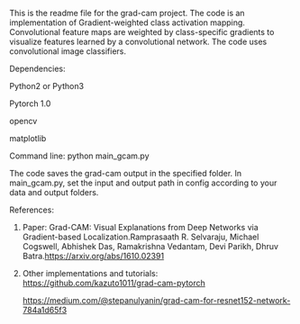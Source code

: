 This  is the readme file for the grad-cam project. 
The code is an implementation of Gradient-weighted class activation mapping. Convolutional feature maps are weighted by class-specific gradients to visualize features learned by a convolutional network.  The code uses convolutional image classifiers.

Dependencies: 

   Python2 or Python3

   Pytorch 1.0

   opencv

   matplotlib
   
Command line: python main_gcam.py

The code saves the grad-cam output in the specified folder. 
In main_gcam.py, set the input and output path in config according to your data and output folders. 



References:
1) Paper: Grad-CAM: Visual Explanations from Deep Networks via Gradient-based Localization.Ramprasaath R. Selvaraju, Michael Cogswell, Abhishek Das, Ramakrishna Vedantam, Devi Parikh, Dhruv Batra.https://arxiv.org/abs/1610.02391
2) Other implementations and tutorials:
   https://github.com/kazuto1011/grad-cam-pytorch
   
   https://medium.com/@stepanulyanin/grad-cam-for-resnet152-network-784a1d65f3
